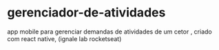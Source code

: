 # gerenciador-de-atividades
app mobile para gerenciar demandas de atividades de um cetor ,  criado com react native, (ignale lab rocketseat)
